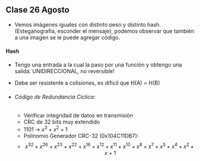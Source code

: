## Clase 26 Agosto

- Vemos imágenes iguales con distinto peso y distinto hash. (Esteganografía, esconder el mensaje), podemos observar que también a una imagen se le puede agregar código. 
#### Hash

-  Tengo una entrada a la cual la paso por una función y obtengo una salida. UNIDIRECCIONAL, no reversible!
- Debe ser resistente a colisiones, es dificil que H(A) = H(B)

- ###### Código de Redundancia Cíclica:
	- Verificar integridad de datos en transmisión
	- CRC de 32 bits muy extendido
	- 1101 -> $x^3 + x^2 + 1$
	- Polinomio Generador CRC-32 (0x104C11DB7): 
	- $$
x^{32} + x^{26} + x^{23} + x^{22} + x^{16} + x^{12} + x^{11} + x^{10} + x^8 + x^7 + x^5 + x^4 + x^2 + x + 1
$$
